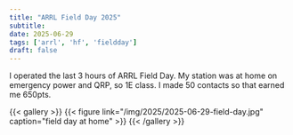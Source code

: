 ```yaml
---
title: "ARRL Field Day 2025"
subtitle:
date: 2025-06-29
tags: ['arrl', 'hf', 'fieldday']
draft: false
---
```


I operated the last 3 hours
of ARRL Field Day.
My station was at home on emergency power and QRP,
so 1E class.
I made 50 contacts so that earned me 650pts.

{{< gallery >}}
{{< figure link="/img/2025/2025-06-29-field-day.jpg" caption="field day at home" >}}
{{< /gallery >}}

<!--more-->
